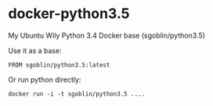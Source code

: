 docker-python3.5
================

My Ubuntu Wily Python 3.4 Docker base (sgoblin/python3.5)

Use it as a base:

    FROM sgoblin/python3.5:latest

Or run python directly:

    docker run -i -t sgoblin/python3.5 ....